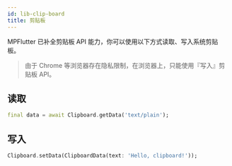 ```yaml
---
id: lib-clip-board
title: 剪贴板
---
```


MPFlutter 已补全剪贴板 API 能力，你可以使用以下方式读取、写入系统剪贴板。

> 由于 Chrome 等浏览器存在隐私限制，在浏览器上，只能使用『写入』剪贴板 API。

## 读取

```dart
final data = await Clipboard.getData('text/plain');
```

## 写入

```dart
Clipboard.setData(ClipboardData(text: 'Hello, clipboard!'));
```